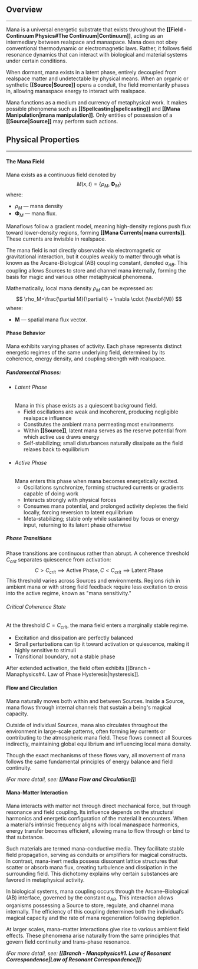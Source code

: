 ## Overview
---
Mana is a universal energetic substrate that exists throughout the **[[Field - Continuum Physics#The Continuum|Continuum]]**, acting as an intermediary between realspace and manaspace. Mana does not obey conventional thermodynamic or electromagnetic laws. Rather, it follows field resonance dynamics that can interact with biological and material systems under certain conditions.

When dormant, mana exists in a latent phase, entirely decoupled from realspace matter and undetectable by physical means. When an organic or synthetic **[[Source|Source]]** opens a conduit, the field momentarily phases in, allowing manaspace energy to interact with realspace. 

Mana functions as a medium and currency of metaphysical work. It makes possible phenomena such as **[[Spellcasting|spellcasting]]** and **[[Mana Manipulation|mana manipulation]]**. Only entities of possession of a **[[Source|Source]]** may perform such actions.
## Physical Properties
---
#### The Mana Field
Mana exists as a continuous field denoted by 
$$
M(x, t)=\{\rho_M, \boldsymbol{\Phi}_M\}
$$
where:
- $\rho_M$ — mana density
- $\boldsymbol{\Phi}_M$ — mana flux.

Manaflows follow a gradient model, meaning high-density regions push flux toward lower-density regions, forming **[[Mana Currents|mana currents]]**. These currents are invisible in realspace. 

The mana field is not directly observable via electromagnetic or gravitational interaction, but it couples weakly to matter through what is known as the Arcane-Biological (AB) coupling constant, denoted $\alpha_{AB}$. This coupling allows Sources to store and channel mana internally, forming the basis for magic and various other metaphysical phenomena.

Mathematically, local mana density $\rho_M$ can be expressed as:
$$
\rho_M=\frac{\partial M}{\partial t} + \nabla \cdot (\textbf{M})
$$
where:
- $\textbf{M}$ — spatial mana flux vector.
#### Phase Behavior
Mana exhibits varying phases of activity. Each phase represents distinct energetic regimes of the same underlying field, determined by its coherence, energy density, and coupling strength with realspace.
##### Fundamental Phases:
- ###### Latent Phase
	Mana in this phase exists as a quiescent background field. 
	- Field oscillations are weak and incoherent, producing negligible realspace influence
	- Constitutes the ambient mana permeating most environments
	- Within **[[Source]]**, latent mana serves as the reserve potential from which active use draws energy
	- Self-stabilizing; small disturbances naturally dissipate as the field relaxes back to equilibrium
- ###### Active Phase
	Mana enters this phase when mana becomes energetically excited.
	- Oscillations synchronize, forming structured currents or gradients capable of doing work
	- Interacts strongly with physical forces
	- Consumes mana potential, and prolonged activity depletes the field locally, forcing reversion to latent equilibrium
	- Meta-stabilizing; stable only while sustained by focus or energy input, returning to its latent phase otherwise
##### Phase Transitions
Phase transitions are continuous rather than abrupt.
A coherence threshold $C_{crit}$ separates quiescence from activation:
$$
C>C_{crit}\implies \text{Active Phase}, C<C_{crit}\implies \text{Latent Phase}
$$
This threshold varies across Sources and environments. Regions rich in ambient mana or with strong field feedback require less excitation to cross into the active regime, known as "mana sensitivity."
###### Critical Coherence State
At the threshold $C=C_{crit}$, the mana field enters a marginally stable regime.
- Excitation and dissipation are perfectly balanced
- Small perturbations can tip it toward activation or quiescence, making it highly sensitive to stimuli
- Transitional boundary, not a stable phase

After extended activation, the field often exhibits [[Branch - Manaphysics#4. Law of Phase Hysteresis|hysteresis]]. 
#### Flow and Circulation
Mana naturally moves both within and between Sources. Inside a Source, mana flows through internal channels that sustain a being's magical capacity.

Outside of individual Sources, mana also circulates throughout the environment in large-scale patterns, often forming ley currents or contributing to the atmospheric mana field. These flows connect all Sources indirectly, maintaining global equilibrium and influencing local mana density.

Though the exact mechanisms of these flows vary, all movement of mana follows the same fundamental principles of energy balance and field continuity. 

*(For more detail, see: **[[Mana Flow and Circulation]]**)*
#### Mana-Matter Interaction
Mana interacts with matter not through direct mechanical force, but through resonance and field coupling. Its influence depends on the structural harmonics and energetic configuration of the material it encounters. When a material’s intrinsic frequency aligns with local manaspace harmonics, energy transfer becomes efficient, allowing mana to flow through or bind to that substance.

Such materials are termed mana-conductive media. They facilitate stable field propagation, serving as conduits or amplifiers for magical constructs. In contrast, mana-inert media possess dissonant lattice structures that scatter or absorb mana flux, creating turbulence and dissipation in the surrounding field. This dichotomy explains why certain substances are favored in metaphysical activity.

In biological systems, mana coupling occurs through the Arcane–Biological (AB) interface, governed by the constant $\alpha_{AB}$. This interaction allows organisms possessing a Source to store, regulate, and channel mana internally. The efficiency of this coupling determines both the individual’s magical capacity and the rate of mana regeneration following depletion.

At larger scales, mana–matter interactions give rise to various ambient field effects. These phenomena arise naturally from the same principles that govern field continuity and trans-phase resonance.

*(For more detail, see: **[[Branch - Manaphysics#1. Law of Resonant Correspondence|Law of Resonant Correspondence]]**)*